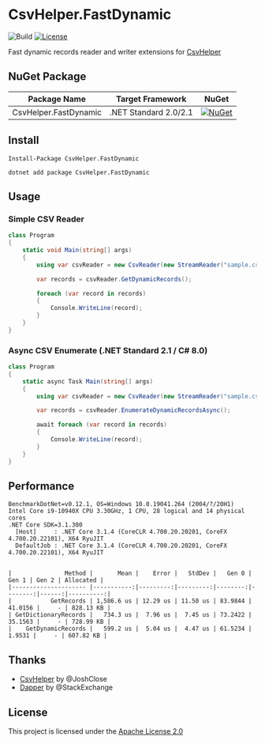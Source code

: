 # CsvHelper.FastDynamic
 
![Build](https://github.com/shibayan/CsvHelper.FastDynamic/workflows/Build/badge.svg)
[![License](https://img.shields.io/github/license/shibayan/CsvHelper.FastDynamic.svg)](https://github.com/shibayan/CsvHelper.FastDynamic/blob/master/LICENSE)

Fast dynamic records reader and writer extensions for [CsvHelper](https://github.com/JoshClose/CsvHelper)

## NuGet Package

Package Name | Target Framework | NuGet
---|---|---
CsvHelper.FastDynamic | .NET Standard 2.0/2.1 | [![NuGet](https://img.shields.io/nuget/v/CsvHelper.FastDynamic.svg)](https://www.nuget.org/packages/CsvHelper.FastDynamic)

## Install

```
Install-Package CsvHelper.FastDynamic
```

```
dotnet add package CsvHelper.FastDynamic
```

## Usage

### Simple CSV Reader

```csharp
class Program
{
    static void Main(string[] args)
    {
        using var csvReader = new CsvReader(new StreamReader("sample.csv"), CultureInfo.InvariantCulture);

        var records = csvReader.GetDynamicRecords();

        foreach (var record in records)
        {
            Console.WriteLine(record);
        }
    }
}
```

### Async CSV Enumerate (.NET Standard 2.1 / C# 8.0)

```csharp
class Program
{
    static async Task Main(string[] args)
    {
        using var csvReader = new CsvReader(new StreamReader("sample.csv"), CultureInfo.InvariantCulture);

        var records = csvReader.EnumerateDynamicRecordsAsync();

        await foreach (var record in records)
        {
            Console.WriteLine(record);
        }
    }
}
```

## Performance

```
BenchmarkDotNet=v0.12.1, OS=Windows 10.0.19041.264 (2004/?/20H1)
Intel Core i9-10940X CPU 3.30GHz, 1 CPU, 28 logical and 14 physical cores
.NET Core SDK=3.1.300
  [Host]     : .NET Core 3.1.4 (CoreCLR 4.700.20.20201, CoreFX 4.700.20.22101), X64 RyuJIT
  DefaultJob : .NET Core 3.1.4 (CoreCLR 4.700.20.20201, CoreFX 4.700.20.22101), X64 RyuJIT


|               Method |       Mean |    Error |   StdDev |   Gen 0 |   Gen 1 | Gen 2 | Allocated |
|--------------------- |-----------:|---------:|---------:|--------:|--------:|------:|----------:|
|           GetRecords | 1,586.6 us | 12.29 us | 11.50 us | 83.9844 | 41.0156 |     - | 828.13 KB |
| GetDictionaryRecords |   734.3 us |  7.96 us |  7.45 us | 73.2422 | 35.1563 |     - | 728.99 KB |
|    GetDynamicRecords |   599.2 us |  5.04 us |  4.47 us | 61.5234 |  1.9531 |     - | 607.82 KB |
```

## Thanks

- [CsvHelper](https://github.com/JoshClose/CsvHelper) by @JoshClose
- [Dapper](https://github.com/StackExchange/Dapper) by @StackExchange

## License

This project is licensed under the [Apache License 2.0](https://github.com/shibayan/CsvHelper.FastDynamic/blob/master/LICENSE)
